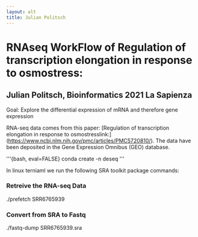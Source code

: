 ```yaml
---
layout: alt
title: Julian Politsch
---
```

# RNAseq WorkFlow of Regulation of transcription elongation in response to osmostress:
## Julian Politsch, Bioinformatics 2021 La Sapienza

Goal: Explore the differential expression of mRNA and therefore gene expression  

RNA-seq data comes from this paper: [Regulation of transcription elongation in response to osmostresslink:] (https://www.ncbi.nlm.nih.gov/pmc/articles/PMC5720810/). The data have been deposited in the Gene Expression Omnibus (GEO) database.

'''{bash, eval=FALSE}
conda create -n deseq
'''

In linux terniaml we run the following SRA toolkit package commands:
  ### Retreive the RNA-seq Data
  ./prefetch SRR6765939 
  ### Convert from SRA to Fastq
  ./fastq-dump SRR6765939.sra
  


